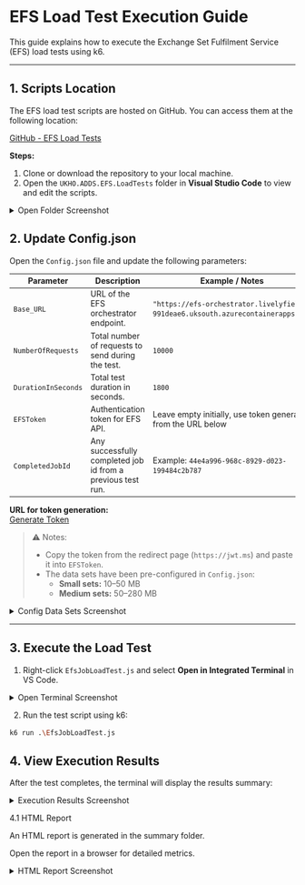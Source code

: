 ﻿# EFS Load Test Execution Guide

This guide explains how to execute the Exchange Set Fulfilment Service (EFS) load tests using k6.

---

## 1. Scripts Location

The EFS load test scripts are hosted on GitHub. You can access them at the following location:

[GitHub - EFS Load Tests](https://github.com/UKHO/exchange-set-fulfilment-service/tree/main/test/UKHO.ADDS.EFS.LoadTests)

**Steps:**

1. Clone or download the repository to your local machine.  
2. Open the `UKHO.ADDS.EFS.LoadTests` folder in **Visual Studio Code** to view and edit the scripts.  

<details>
<summary>Open Folder Screenshot</summary>

<p>
  <img src="./images/open_folder.png" alt="Open Folder in VS Code" >
</p>

</details>


## 2. Update Config.json

Open the `Config.json` file and update the following parameters:

| Parameter           | Description                                                                                     | Example / Notes                                                                                       |
|--------------------|-------------------------------------------------------------------------------------------------|------------------------------------------------------------------------------------------------------|
| `Base_URL`          | URL of the EFS orchestrator endpoint.                                                          | `"https://efs-orchestrator.livelyfield-991deae6.uksouth.azurecontainerapps.io"`                     |
| `NumberOfRequests`  | Total number of requests to send during the test.                                               | `10000`                                                                                              |
| `DurationInSeconds` | Total test duration in seconds.                                                                | `1800`                                                                                               |
| `EFSToken`          | Authentication token for EFS API.                                                              | Leave empty initially, use token generated from the URL below                                        |
| `CompletedJobId`    | Any successfully completed job id from a previous test run.                                     | Example: `44e4a996-968c-8929-d023-199484c2b787`                                                                                    |

**URL for token generation:**  
[Generate Token](https://login.microsoftonline.com/9134ca48-663d-4a05-968a-31a42f0aed3e/oauth2/v2.0/authorize?client_id=b9daf591-caa1-40c6-af59-2ee69e776d89&response_type=token&scope=b9daf591-caa1-40c6-af59-2ee69e776d89/.default&redirect_uri=https://jwt.ms)

> ⚠️ Notes:
> - Copy the token from the redirect page (`https://jwt.ms`) and paste it into `EFSToken`.
> - The data sets have been pre-configured in `Config.json`:
>   - **Small sets:** 10–50 MB  
>   - **Medium sets:** 50–280 MB  

<details>
<summary>Config Data Sets Screenshot</summary>

![Config Data Sets](./images/datasets.png)

</details>


---

## 3. Execute the Load Test

1. Right-click `EfsJobLoadTest.js` and select **Open in Integrated Terminal** in VS Code.

<details>
<summary>Open Terminal Screenshot</summary>

![Open in Terminal](./images/open_terminal.png)

![Command to Execute](./images/execute.png)

</details>

2. Run the test script using k6:

```bash
k6 run .\EfsJobLoadTest.js

```
## 4. View Execution Results

After the test completes, the terminal will display the results summary:


<details>
<summary>Execution Results Screenshot</summary>

![Execution Results](./images/execution_results.png)

</details>

4.1 HTML Report

An HTML report is generated in the summary folder.

Open the report in a browser for detailed metrics.

<details>
<summary>HTML Report Screenshot</summary>

![Summary folder](./images/summary_folder.png)

![HTML Report](./images/html_report.png)

</details>
